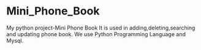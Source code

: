 # Mini_Phone_Book
My python project-Mini Phone Book
It is used in adding,deleting,searching and updating phone book.
We use Python Programming Language and Mysql.
